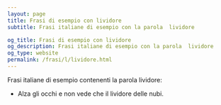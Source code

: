 ```yaml
---
layout: page
title: Frasi di esempio con lividore 
subtitle: Frasi italiane di esempio con la parola  lividore

og_title: Frasi di esempio con lividore 
og_description: Frasi italiane di esempio con la parola  lividore
og_type: website
permalink: /frasi/l/lividore.html
---
```


Frasi italiane di esempio contenenti la parola lividore:


- Alza gli occhi e non vede che il lividore delle nubi.
